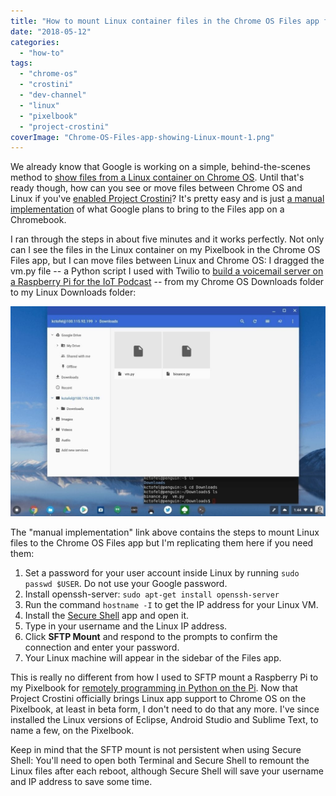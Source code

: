 ```yaml
---
title: "How to mount Linux container files in the Chrome OS Files app for Project Crostini"
date: "2018-05-12"
categories: 
  - "how-to"
tags: 
  - "chrome-os"
  - "crostini"
  - "dev-channel"
  - "linux"
  - "pixelbook"
  - "project-crostini"
coverImage: "Chrome-OS-Files-app-showing-Linux-mount-1.png"
---
```


We already know that Google is working on a simple, behind-the-scenes method to [show files from a Linux container on Chrome OS](https://www.aboutchromebooks.com/news/how-the-chrome-os-files-app-will-support-linux-files-for-project-crostini/). Until that's ready though, how can you see or move files between Chrome OS and Linux if you've [enabled Project Crostini](https://www.aboutchromebooks.com/news/linux-apps-project-crostini-option-appears-in-chrome-os-settings-on-dev-channel/)? It's pretty easy and is just [a manual implementation](https://developer.android.com/topic/arc/studio#mount_linux_files) of what Google plans to bring to the Files app on a Chromebook.

I ran through the steps in about five minutes and it works perfectly. Not only can I see the files in the Linux container on my Pixelbook in the Chrome OS Files app, but I can move files between Linux and Chrome OS: I dragged the vm.py file -- a Python script I used with Twilio to [build a voicemail server on a Raspberry Pi for the IoT Podcast](https://staceyoniot.com/how-to-create-a-voicemail-server-with-raspberry-pi-python-and-twilio/) -- from my Chrome OS Downloads folder to my Linux Downloads folder:

[![Files moved from Chrome OS to Linux](images/Files-moved-from-Chrome-OS-to-Linux-1024x683-1.jpg)](https://www.aboutchromebooks.com/wp-content/uploads/2018/05/Files-moved-from-Chrome-OS-to-Linux.png)

The "manual implementation" link above contains the steps to mount Linux files to the Chrome OS Files app but I'm replicating them here if you need them:

1. Set a password for your user account inside Linux by running `sudo passwd $USER`. Do not use your Google password.
2. Install openssh-server: `sudo apt-get install openssh-server`
3. Run the command `hostname -I` to get the IP address for your Linux VM.
4. Install the [Secure Shell](https://chrome.google.com/webstore/detail/secure-shell-app/pnhechapfaindjhompbnflcldabbghjo?hl=en) app and open it.
5. Type in your username and the Linux IP address.
6. Click **SFTP Mount** and respond to the prompts to confirm the connection and enter your password.
7. Your Linux machine will appear in the sidebar of the Files app.

This is really no different from how I used to SFTP mount a Raspberry Pi to my Pixelbook for [remotely programming in Python on the Pi](https://www.aboutchromebooks.com/how-to/how-to-code-on-a-chromebook-using-python-and-a-raspberry-pi/). Now that Project Crostini officially brings Linux app support to Chrome OS on the Pixelbook, at least in beta form, I don't need to do that any more. I've since installed the Linux versions of Eclipse, Android Studio and Sublime Text, to name a few, on the Pixelbook.

Keep in mind that the SFTP mount is not persistent when using Secure Shell: You'll need to open both Terminal and Secure Shell to remount the Linux files after each reboot, although Secure Shell will save your username and IP address to save some time.
